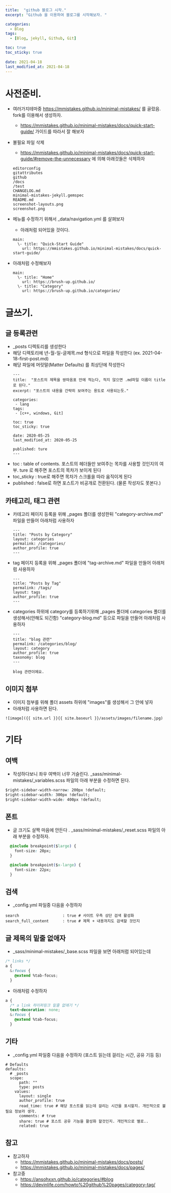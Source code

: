 ```yaml
---
title:  "github 블로그 시작."
excerpt: "Github 을 이용하여 블로그를 시작해보자. "

categories:
  - Blog
tags:
  - [Blog, jekyll, Github, Git]

toc: true
toc_sticky: true
 
date: 2021-04-18
last_modified_at: 2021-04-18
---
```



# 사전준비.
* 여러가지테마중 https://mmistakes.github.io/minimal-mistakes/ 를 골랐음. fork를 이용해서 생성하자.
  * https://mmistakes.github.io/minimal-mistakes/docs/quick-start-guide/ 가이드를 따라서 잘 해보자

* 불필요 파일 삭제
  * https://mmistakes.github.io/minimal-mistakes/docs/quick-start-guide/#remove-the-unnecessary 에 의해 아래것들은 삭제하자
  ```
  editorconfig
  gitattributes
  github
  /docs
  /test
  CHANGELOG.md
  minimal-mistakes-jekyll.gemspec
  README.md
  screenshot-layouts.png
  screenshot.png
  ```
* 메뉴를 수정하기 위해서 _data/navigation.yml 를 살펴보자
  * 아래처럼 되어있을 것이다.   
  ```
  main:   
    \- title: "Quick-Start Guide"   
      url: https://mmistakes.github.io/minimal-mistakes/docs/quick-start-guide/    
  ```

* 아래처럼 수정해보자   
  ```   
  main:
    \- title: "Home"
      url: https://brush-up.github.io/
    \- title: "Category"
      url: https://brush-up.github.io/categories/   
  ```   
  
# 글쓰기.
## 글 등록관련
* _posts 디렉토리를 생성한다
* 해당 디렉토리에 년-월-일-글제목.md 형식으로 파일을 작성한다 (ex. 2021-04-18-first-post.md)
* 해당 파일에 머릿말(Matter Defaults) 를 최상단에 작성한다
  ```
  ---
  title:  "포스트의 제목을 쌍따옴표 안에 적는다, 적지 않으면 .md파일 이름이 title로 된다."
  excerpt: "포스트의 내용을 간략히 보여주는 용도로 사용되는듯."

  categories:
   - lang
  tags:
   - [c++, windows, Git]

  toc: true
  toc_sticky: true

  date: 2020-05-25
  last_modified_at: 2020-05-25

  published: ture
  ---
  ```
 * toc : table of contents. 포스트의 헤더들만 보여주는 목차를 사용할 것인지의 여부. ture 로 해주면 포스트의 목차가 보이게 된다
 * toc_sticky : true로 해주면 목차가 스크롤을 따라 움직이게 된다
 * published : false로 하면 포스트가 비공개로 전환된다. (물론 작성자도 못본다.)

## 카테고리, 태그 관련
* 카테고리 페이지 등록을 위해 _pages 폴더를 생성한뒤 "category-archive.md" 파일을 만들어 아래처럼 사용하자
  ```
  ---
  title: "Posts by Category"
  layout: categories
  permalink: /categories/
  author_profile: true
  ---
  ```
* tag 페이지 등록을 위해 _pages 폴더에 "tag-archive.md" 파일을 만들어 아래처럼 사용하자
  ```
  ---
  title: "Posts by Tag"
  permalink: /tags/
  layout: tags
  author_profile: true
  ---
  ```
* categories 하위에 category를 등록하기위해 _pages 폴더에 categories 폴더를 생성해서(안해도 되긴함) "category-blog.md" 등으로 파일을 만들어 아래처럼 사용하자
  ```
  ---
  title: "blog 관련"
  permalink: /categories/blog/
  layout: category
  author_profile: true
  taxonomy: blog
  ---

  blog 관련이에요.
  ```
## 이미지 첨부
* 이미지 첨부를 위해 폴더 assets 하위에 "images"를 생성해서 그 안에 넣자
* 아래처럼 사용하면 된다.
```
![image]({{ site.url }}{{ site.baseurl }}/assets/images/filename.jpg)
```

# 기타
## 여백
* 작성하다보니 좌우 여백이 너무 거슬린다. _sass/minimal-mistakes/_variables.scss 파일의 아래 부분을 수정하면 된다.
```css
$right-sidebar-width-narrow: 200px !default;
$right-sidebar-width: 300px !default;
$right-sidebar-width-wide: 400px !default;
```
## 폰트
* 글 크기도 살짝 마음에 안든다 . _sass/minimal-mistakes/_reset.scss 파일의 아래 부분을 수정하자.
```css
  @include breakpoint($large) {
    font-size: 20px;
  }

  @include breakpoint($x-large) {
    font-size: 22px;
  }
```
## 검색
* _config.yml 파일중 다음을 수정하자
```
search                   : true # 사이트 우측 상단 검색 활성화
search_full_content      : true # 제목 + 내용까지도 검색할 것인지
```
## 글 제목의 밑줄 없애자
* _sass/minimal-mistakes/_base.scss 파일을 보면 아래처럼 되어있는데
```css
/* links */
a {
  &:focus {
    @extend %tab-focus;
  }
```
* 아래처럼 수정하자
```css
a {
  /* a link 하이퍼링크 밑줄 없애기 */
  text-decoration: none;
  &:focus {
    @extend %tab-focus;
  }
```

## 기타
* _config.yml 파일중 다음을 수정하자 (포스트 읽는데 걸리는 시간, 공유 기등 등)
```
# Defaults
defaults:
  # _posts
  scope:
      path: ""
      type: posts
    values:
      layout: single
      author_profile: true
      read_time: true # 해당 포스트를 읽는데 걸리는 시간을 표시할지. 개인적으로 불필요 정보라 생각.
      comments: # true
      share: true # 포스트 공유 기능을 활성화 할것인지. 개인적으로 별로..
      related: true
```


## 참고
* 참고하자 
  * https://mmistakes.github.io/minimal-mistakes/docs/posts/
  * https://mmistakes.github.io/minimal-mistakes/docs/pages/
* 참고중
  * https://ansohxxn.github.io/categories/#blog
  * https://devinlife.com/howto%20github%20pages/category-tag/
